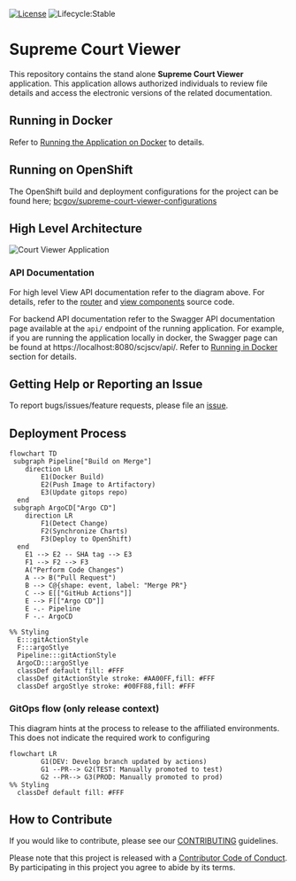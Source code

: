 [![License](https://img.shields.io/badge/License-Apache%202.0-blue.svg)](LICENSE)
![Lifecycle:Stable](https://img.shields.io/badge/Lifecycle-Stable-97ca00)

# Supreme Court Viewer

This repository contains the stand alone **Supreme Court Viewer** application.  This application allows authorized individuals to review file details and access the electronic versions of the related documentation.

## Running in Docker

Refer to [Running the Application on Docker](./docker/README.md) to details.

## Running on OpenShift

The OpenShift build and deployment configurations for the project can be found here; [bcgov/supreme-court-viewer-configurations](https://github.com/bcgov/supreme-court-viewer-configurations)

## High Level Architecture

![Court Viewer Application](./doc/diagrams/Court%20Viewer.drawio.svg)

### API Documentation

For high level View API documentation refer to the diagram above.  For details, refer to the [router](./web/src/router/index.ts) and [view components](./web/src/components/) source code.

For backend API documentation refer to the Swagger API documentation page available at the `api/` endpoint of the running application.  For example, if you are running the application locally in docker, the Swagger page can be found at https://localhost:8080/scjscv/api/.  Refer to [Running in Docker](#running-in-docker) section for details.

## Getting Help or Reporting an Issue

To report bugs/issues/feature requests, please file an [issue](../../issues).

## Deployment Process

```mermaid
flowchart TD
 subgraph Pipeline["Build on Merge"]
    direction LR
        E1(Docker Build)
        E2(Push Image to Artifactory)
        E3(Update gitops repo)
  end
 subgraph ArgoCD["Argo CD"]
    direction LR
        F1(Detect Change)
        F2(Synchronize Charts)
        F3(Deploy to OpenShift)
  end
    E1 --> E2 -- SHA tag --> E3
    F1 --> F2 --> F3
    A("Perform Code Changes")
    A --> B("Pull Request")
    B --> C@{shape: event, label: "Merge PR"}
    C --> E[["GitHub Actions"]]
    E --> F[["Argo CD"]]
    E -.- Pipeline
    F -.- ArgoCD

%% Styling
  E:::gitActionStyle
  F:::argoStlye
  Pipeline:::gitActionStyle
  ArgoCD:::argoStlye
  classDef default fill: #FFF
  classDef gitActionStyle stroke: #AA00FF,fill: #FFF
  classDef argoStlye stroke: #00FF88,fill: #FFF
```

### GitOps flow (only release context)
This diagram hints at the process to release to the affiliated environments. This does not indicate the required work to configuring
```mermaid
flowchart LR
        G1(DEV: Develop branch updated by actions)
        G1 --PR--> G2(TEST: Manually promoted to test)
        G2 --PR--> G3(PROD: Manually promoted to prod)
%% Styling
  classDef default fill: #FFF
```

## How to Contribute

If you would like to contribute, please see our [CONTRIBUTING](./CONTRIBUTING.md) guidelines.

Please note that this project is released with a [Contributor Code of Conduct](./CODE_OF_CONDUCT.md).
By participating in this project you agree to abide by its terms.
